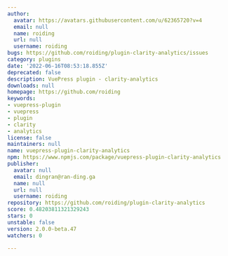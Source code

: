 ```yaml
---
author:
  avatar: https://avatars.githubusercontent.com/u/62365720?v=4
  email: null
  name: roiding
  url: null
  username: roiding
bugs: https://github.com/roiding/plugin-clarity-analytics/issues
category: plugins
date: '2022-06-16T08:53:18.855Z'
deprecated: false
description: VuePress plugin - clarity-analytics
downloads: null
homepage: https://github.com/roiding
keywords:
- vuepress-plugin
- vuepress
- plugin
- clarity
- analytics
license: false
maintainers: null
name: vuepress-plugin-clarity-analytics
npm: https://www.npmjs.com/package/vuepress-plugin-clarity-analytics
publisher:
  avatar: null
  email: dingran@ran-ding.ga
  name: null
  url: null
  username: roiding
repository: https://github.com/roiding/plugin-clarity-analytics
score: 0.48203811321329243
stars: 0
unstable: false
version: 2.0.0-beta.47
watchers: 0

---
```


